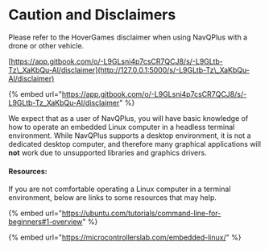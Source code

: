 # Caution and Disclaimers

Please refer to the HoverGames disclaimer when using NavQPlus with a drone or other vehicle.

[https://app.gitbook.com/o/-L9GLsni4p7csCR7QCJ8/s/-L9GLtb-Tz\_XaKbQu-Al/disclaimer](http://127.0.0.1:5000/s/-L9GLtb-Tz\_XaKbQu-Al/disclaimer)

{% embed url="https://app.gitbook.com/o/-L9GLsni4p7csCR7QCJ8/s/-L9GLtb-Tz_XaKbQu-Al/disclaimer" %}

We expect that as a user of NavQPlus, you will have basic knowledge of how to operate an embedded Linux computer in a headless terminal environment. While NavQPlus supports a desktop environment, it is not a dedicated desktop computer, and therefore many graphical applications will **not** work due to unsupported libraries and graphics drivers.

#### Resources:

If you are not comfortable operating a Linux computer in a terminal environment, below are links to some resources that may help.

{% embed url="https://ubuntu.com/tutorials/command-line-for-beginners#1-overview" %}

{% embed url="https://microcontrollerslab.com/embedded-linux/" %}

